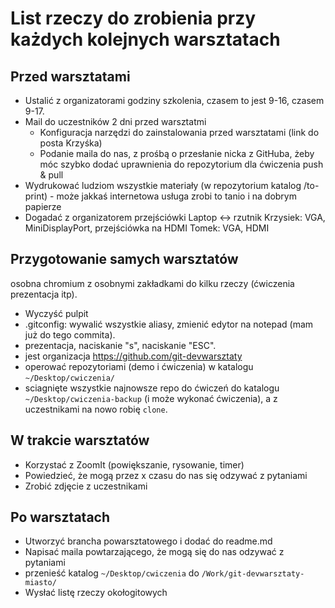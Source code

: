 # List rzeczy do zrobienia przy każdych kolejnych warsztatach

## Przed warsztatami

* Ustalić z organizatorami godziny szkolenia, czasem to jest 9-16, czasem 9-17.
* Mail do uczestników 2 dni przed warsztatmi
  * Konfiguracja narzędzi do zainstalowania przed warsztatami (link do posta Krzyśka)
  * Podanie maila do nas, z prośbą o przesłanie nicka z GitHuba, żeby móc szybko dodać uprawnienia do repozytorium dla ćwiczenia push & pull
* Wydrukować ludziom wszystkie materiały (w repozytorium katalog /to-print) - może jakkaś internetowa usługa zrobi to tanio i na dobrym papierze
* Dogadać z organizatorem przejściówki Laptop <-> rzutnik
Krzysiek: VGA, MiniDisplayPort, przejściówka na HDMI
Tomek: VGA, HDMI

## Przygotowanie samych warsztatów

osobna chromium z osobnymi zakładkami do kilku rzeczy (ćwiczenia prezentacja itp).

* Wyczyść pulpit
* .gitconfig: wywalić wszystkie aliasy, zmienić edytor na notepad (mam już do tego commita).
* prezentacja, naciskanie "s", naciskanie "ESC".
* jest organizacja https://github.com/git-devwarsztaty
* operować repozytoriami (demo i ćwiczenia) w katalogu `~/Desktop/cwiczenia/`
* sciagnięte wszystkie najnowsze repo do ćwiczeń do katalogu `~/Desktop/cwiczenia-backup` (i może wykonać ćwiczenia), a z uczestnikami na nowo robię `clone`.

## W trakcie warsztatów

* Korzystać z ZoomIt (powiększanie, rysowanie, timer)
* Powiedzieć, że mogą przez x czasu do nas się odzywać z pytaniami
* Zrobić zdjęcie z uczestnikami

## Po warsztatach

* Utworzyć brancha powarsztatowego i dodać do readme.md
* Napisać maila powtarzającego, że mogą się do nas odzywać z pytaniami
* przenieść katalog `~/Desktop/cwiczenia` do `/Work/git-devwarsztaty-miasto/`
* Wysłać listę rzeczy okołogitowych

